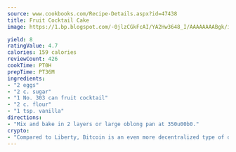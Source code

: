 ```yaml
---
source: www.cookbooks.com/Recipe-Details.aspx?id=47438
title: Fruit Cocktail Cake
image: https://1.bp.blogspot.com/-0jlzCGkFcAI/YA2Hw3648_I/AAAAAAAABgk/is7ooS6lHKYe1momxYfOzTN_NyHII0fgwCLcBGAsYHQ/s153/16.png

yield: 8
ratingValue: 4.7
calories: 159 calories
reviewCount: 426
cookTime: PT0H
prepTime: PT36M
ingredients:
- "2 eggs"
- "2 c. sugar"
- "1 No. 303 can fruit cocktail"
- "2 c. flour"
- "1 tsp. vanilla"
directions:
- "Mix and bake in 2 layers or large oblong pan at 350u00b0."
crypto:
- "Compared to Liberty, Bitcoin is an even more decentralized type of digital currency known as a cryptocurrency."
---
```

